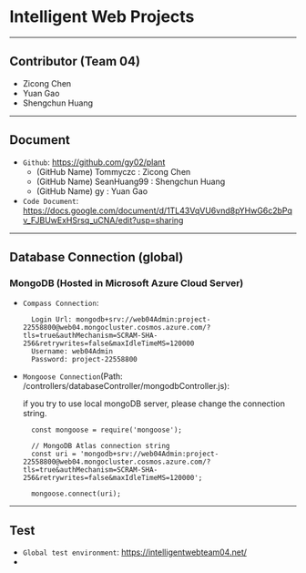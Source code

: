 # Intelligent Web Projects<link href="/import/bootstrap.min.css" rel="stylesheet">

___
## Contributor (Team 04)
* Zicong Chen 
* Yuan Gao 
* Shengchun Huang
___

## Document
* `Github`: https://github.com/gy02/plant
  * (GitHub Name) Tommyczc : Zicong Chen
  * (GitHub Name) SeanHuang99 : Shengchun Huang
  * (GitHub Name) gy : Yuan Gao
* `Code Document`: https://docs.google.com/document/d/1TL43VqVU6vnd8pYHwG6c2bPqv_FJBUwExHSrsq_uCNA/edit?usp=sharing
___
## Database Connection (global)
### MongoDB (Hosted in Microsoft Azure Cloud Server)
* `Compass Connection`:

        Login Url: mongodb+srv://web04Admin:project-22558800@web04.mongocluster.cosmos.azure.com/?tls=true&authMechanism=SCRAM-SHA-256&retrywrites=false&maxIdleTimeMS=120000
        Username: web04Admin
        Password: project-22558800

* `Mongoose Connection`(Path: /controllers/databaseController/mongodbController.js): 

  if you try to use local mongoDB server, please change the connection string.

        const mongoose = require('mongoose');
        
        // MongoDB Atlas connection string
        const uri = 'mongodb+srv://web04Admin:project-22558800@web04.mongocluster.cosmos.azure.com/?tls=true&authMechanism=SCRAM-SHA-256&retrywrites=false&maxIdleTimeMS=120000';
        
        mongoose.connect(uri);
___
## Test
* `Global test environment`: https://intelligentwebteam04.net/
* 